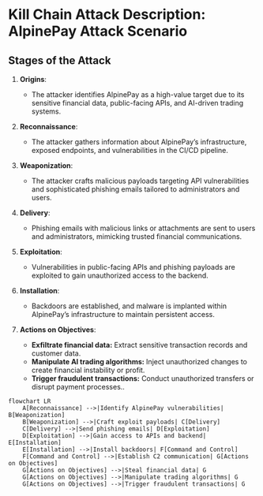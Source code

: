 # Kill Chain Attack Description: AlpinePay Attack Scenario

## **Stages of the Attack**

1. **Origins**:
   - The attacker identifies AlpinePay as a high-value target due to its sensitive financial data, public-facing APIs, and AI-driven trading systems.

2. **Reconnaissance**:
   - The attacker gathers information about AlpinePay’s infrastructure, exposed endpoints, and vulnerabilities in the CI/CD pipeline.

3. **Weaponization**:
   - The attacker crafts malicious payloads targeting API vulnerabilities and sophisticated phishing emails tailored to administrators and users.

4. **Delivery**:
   - Phishing emails with malicious links or attachments are sent to users and administrators, mimicking trusted financial communications.

5. **Exploitation**:
   - Vulnerabilities in public-facing APIs and phishing payloads are exploited to gain unauthorized access to the backend.

6. **Installation**:
   - Backdoors are established, and malware is implanted within AlpinePay’s infrastructure to maintain persistent access.

7. **Actions on Objectives**:
   - **Exfiltrate financial data:** Extract sensitive transaction records and customer data.
   - **Manipulate AI trading algorithms:** Inject unauthorized changes to create financial instability or profit.
   - **Trigger fraudulent transactions:** Conduct unauthorized transfers or disrupt payment processes..

```mermaid
flowchart LR
    A[Reconnaissance] -->|Identify AlpinePay vulnerabilities| B[Weaponization]
    B[Weaponization] -->|Craft exploit payloads| C[Delivery]
    C[Delivery] -->|Send phishing emails| D[Exploitation]
    D[Exploitation] -->|Gain access to APIs and backend| E[Installation]
    E[Installation] -->|Install backdoors| F[Command and Control]
    F[Command and Control] -->|Establish C2 communication| G[Actions on Objectives]
    G[Actions on Objectives] -->|Steal financial data| G
    G[Actions on Objectives] -->|Manipulate trading algorithms| G
    G[Actions on Objectives] -->|Trigger fraudulent transactions| G
